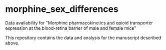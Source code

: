 # morphine_sex_differences
Data availability for "Morphine pharmacokinetics and opioid transporter expression at the blood-retina barrier of male and female mice"

This repository contains the data and analysis for the manuscript described above.
